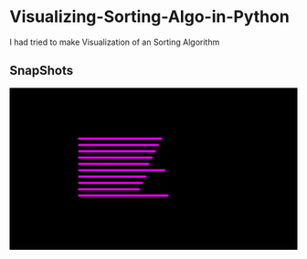 # Visualizing-Sorting-Algo-in-Python
I had tried to make Visualization of an Sorting Algorithm

## SnapShots
<img src = https://github.com/Aaris-Kazi/Visualizing-Sorting-Algo-in-Python/blob/master/Thumb.gif>
